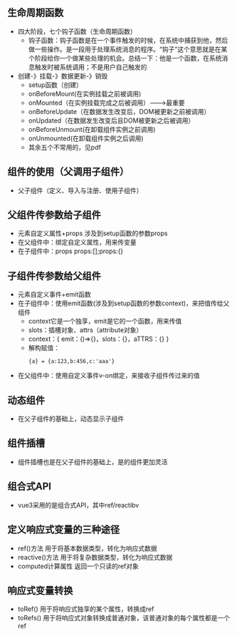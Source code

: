 ## 生命周期函数
  - 四大阶段，七个钩子函数（生命周期函数）
    - 钩子函数：钩子函数是在一个事件触发的时候，在系统中捕获到他，然后做一些操作。是一段用于处理系统消息的程序。“钩子”这个意思就是在某个阶段给你一个做某些处理的机会。总结一下：他是一个函数，在系统消息触发时被系统调用；不是用户自己触发的
  - 创建-》挂载-》数据更新-》销毁
    - setup函数（创建）
    - onBeforeMount(在实例挂载之前被调用)
    - onMounted（在实例挂载完成之后被调用）--->最重要
    - onBeforeUpdate（在数据发生改变后，DOM被更新之前被调用）
    - onUpdated（在数据发生改变后且DOM被更新之后被调用）
    - onBeforeUnmount(在卸载组件实例之前调用)
    - onUnmounted(在卸载组件实例之后调用)
    - 其余五个不常用的，见pdf
## 组件的使用（父调用子组件）
  - 父子组件（定义、导入与注册、使用子组件）
## 父组件传参数给子组件
  - 元素自定义属性+props  涉及到setup函数的参数props
  - 在父组件中：绑定自定义属性，用来传变量
  - 在子组件中：props  props:[];props:{}
## 子组件传参数给父组件
  - 元素自定义事件+emit函数
  - 在子组件中：使用emit函数(涉及到setup函数的参数context)，来把值传给父组件
    - context它是一个独享，emit是它的一个函数，用来传值
    - slots：插槽对象、attrs（attribute对象）
    - context：{ emit：()=>{}，slots：{}，aTTRS：{} }
    - 解构赋值：  
      ```
      {a} = {a:123,b:456,c:'aaa'}

      ```
  - 在父组件中：使用自定义事件v-on绑定，来接收子组件传过来的值

## 动态组件
- 在父子组件的基础上，动态显示子组件

## 组件插槽
- 组件插槽也是在父子组件的基础上，是的组件更加灵活
  
## 组合式API
- vue3采用的是组合式API，其中ref/reactibv


## 定义响应式变量的三种途径
- ref()方法  用于将基本数据类型，转化为响应式数据
- reactive()方法  用于将复杂数据类型，转化为响应式数据
- computed计算属性   返回一个只读的ref对象
## 响应式变量转换
- toRef()   用于将响应式独享的某个属性，转换成ref
- toRefs()   用于将响应式对象转换成普通对象，该普通对象的每个属性都是一个ref
